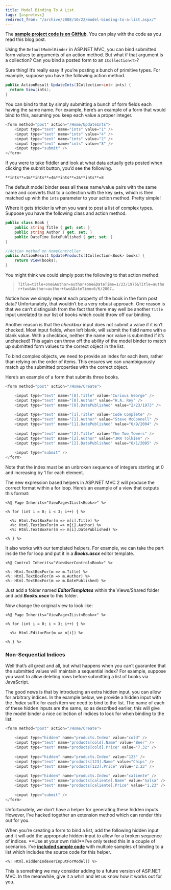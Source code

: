 ```yaml
---
title: Model Binding To A List
tags: [aspnetmvc]
redirect_from: "/archive/2008/10/22/model-binding-to-a-list.aspx/"
---
```


The **[sample project code is on GitHub](https://github.com/haacked/CodeHaacks/tree/main/src/ListModelBindingDemo "ListModelBinding Demos")**. You can play with the code as you read this blog post.

Using the `DefaultModelBinder` in ASP.NET MVC, you can bind submitted form values to arguments of an action method. But what if that argument is a collection? Can you bind a posted form to an `ICollection<T>`?

Sure thing! It’s really easy if you’re posting a bunch of primitive types. For example, suppose you have the following action method.

```csharp
public ActionResult UpdateInts(ICollection<int> ints) {
  return View(ints);
}
```

You can bind to that by simply submitting a bunch of form fields each having the same name. For example, here’s an example of a form that would bind to this, assuming you keep each value a proper integer.

```csharp
<form method="post" action="/Home/UpdateInts">
    <input type="text" name="ints" value="1" />
    <input type="text" name="ints" value="4" />
    <input type="text" name="ints" value="2" />
    <input type="text" name="ints" value="8" />
    <input type="submit" />
</form>
```

If you were to take fiddler and look at what data actually gets posted
when clicking the submit button, you’d see the following.

```
**ints**=1&**ints**=4&**ints**=2&**ints**=8
```

The default model binder sees all these name/value pairs with the same name and converts that to a collection with the key **`ints`**, which is then matched up with the `ints` parameter to your action method. Pretty simple!

Where it gets trickier is when you want to post a list of complex types. Suppose you have the following class and action method.

```csharp
public class Book {
    public string Title { get; set; }
    public string Author { get; set; }
    public DateTime DatePublished { get; set; }
}

//Action method on HomeController
public ActionResult UpdateProducts(ICollection<Book> books) {
    return View(books);
}
```

You might think we could simply post the following to that action method:

> `Title=title+one&Author=author+one&DateTime=1/23/1975&Title=author+two&Author=author+two&DateTime=6/6/2007…`

Notice how we simply repeat each property of the book in the form post data? Unfortunately, that wouldn’t be a very robust approach. One reason is that we can’t distinguish from the fact that there may well be another `Title` input unrelated to our list of books which could throw off our binding.

Another reason is that the *checkbox* input does not submit a value if it isn’t checked. Most input fields, when left blank, will submit the field name with a blank value. With a checkbox, neither the name nor value is submitted if it’s unchecked! This again can throw off the ability of the model binder to match up submitted form values to the correct object in the list.

To bind complex objects, we need to provide an index for each item, rather than relying on the order of items. This ensures we can unambiguously match up the submitted properties with the correct object.

Here’s an example of a form that submits three books.

```csharp
<form method="post" action="/Home/Create">

    <input type="text" name="[0].Title" value="Curious George" />
    <input type="text" name="[0].Author" value="H.A. Rey" />
    <input type="text" name="[0].DatePublished" value="2/23/1973" />
    
    <input type="text" name="[1].Title" value="Code Complete" />
    <input type="text" name="[1].Author" value="Steve McConnell" />
    <input type="text" name="[1].DatePublished" value="6/9/2004" />
    
    <input type="text" name="[2].Title" value="The Two Towers" />
    <input type="text" name="[2].Author" value="JRR Tolkien" />
    <input type="text" name="[2].DatePublished" value="6/1/2005" />
    
    <input type="submit" />
</form>
```

Note that the index must be an unbroken sequence of integers starting at 0 and increasing by 1 for each element.

The new expression based helpers in ASP.NET MVC 2 will produce the correct format within a for loop. Here’s an example of a view that outputs this format:

```aspx-cs
<%@ Page Inherits="ViewPage<IList<Book>>" %>

<% for (int i = 0; i < 3; i++) { %>

  <%: Html.TextBoxFor(m => m[i].Title) %>
  <%: Html.TextBoxFor(m => m[i].Author) %>
  <%: Html.TextBoxFor(m => m[i].DatePublished) %> 

<% } %>
```

It also works with our templated helpers. For example, we can take the part inside the for loop and put it in a ***Books.ascx*** editor template.

```aspx-cs
<%@ Control Inherits="ViewUserControl<Book>" %>

<%: Html.TextBoxFor(m => m.Title) %>
<%: Html.TextBoxFor(m => m.Author) %>
<%: Html.TextBoxFor(m => m.DatePublished) %> 
```

Just add a folder named ***EditorTemplates*** within the Views/Shared folder and add ***Books.ascx*** to this folder.

Now change the original view to look like:

```aspx-cs
<%@ Page Inherits="ViewPage<IList<Book>>" %>

<% for (int i = 0; i < 3; i++) { %>

  <%: Html.EditorFor(m => m[i]) %>

<% } %>
```

### Non-Sequential Indices

Well that’s all great and all, but what happens when you can’t guarantee that the submitted values will maintain a sequential index? For example, suppose you want to allow deleting rows before submitting a list of
books via JavaScript.

The good news is that by introducing an extra hidden input, you can allow for arbitrary indices. In the example below, we provide a hidden input with the *.Index* suffix for each item we need to bind to the list. The name of each of these hidden inputs are the same, so as described earlier, this will give the model binder a nice collection of
indices to look for when binding to the list.

```csharp
<form method="post" action="/Home/Create">

    <input type="hidden" name="products.Index" value="cold" />
    <input type="text" name="products[cold].Name" value="Beer" />
    <input type="text" name="products[cold].Price" value="7.32" />
    
    <input type="hidden" name="products.Index" value="123" />
    <input type="text" name="products[123].Name" value="Chips" />
    <input type="text" name="products[123].Price" value="2.23" />
    
    <input type="hidden" name="products.Index" value="caliente" />
    <input type="text" name="products[caliente].Name" value="Salsa" />
    <input type="text" name="products[caliente].Price" value="1.23" />
    
    <input type="submit" />
</form>
```

Unfortunately, we don’t have a helper for generating these hidden inputs. However, I’ve hacked together an extension method which can render this out for you.

When you’re creating a form to bind a list, add the following hidden input and it will add the appropriate hidden input to allow for a broken sequence of indices. **Use at your own risk!**I’ve only tested this in a couple of scenarios. I’ve **[included sample code](https://github.com/haacked/CodeHaacks/tree/main/src/ListModelBindingDemo "ListModelBinding Demos")**
with multiple samples of binding to a list which includes the source code for this helper.

```aspx-cs
<%: Html.HiddenIndexerInputForModel() %>
```

This is something we may consider adding to a future version of ASP.NET MVC. In the meanwhile, give it a whirl and let us know how it works out for you.
